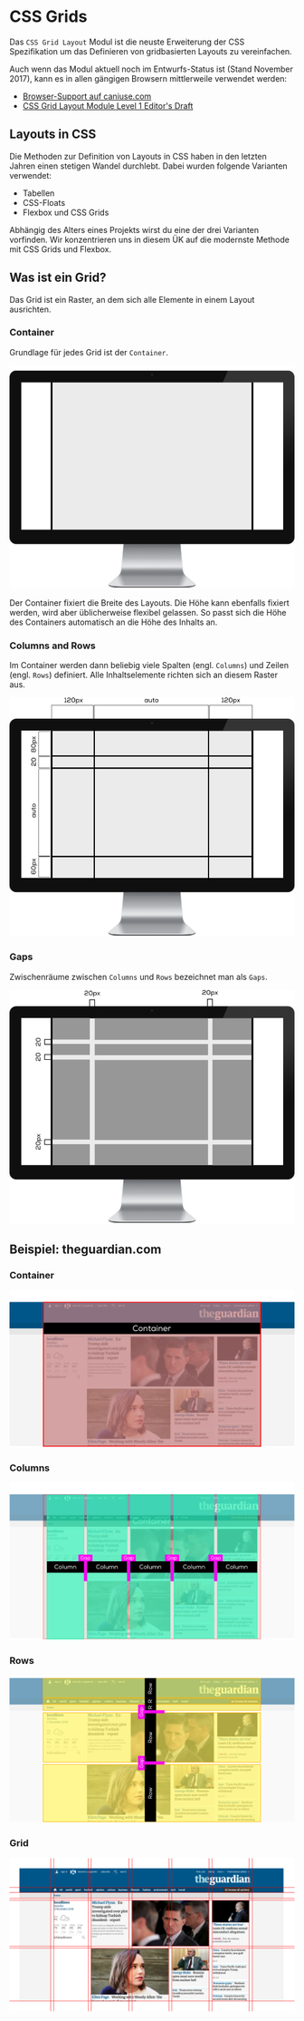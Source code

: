 # CSS Grids

Das `CSS Grid Layout` Modul ist die neuste Erweiterung der CSS Spezifikation um das Definieren von gridbasierten Layouts zu vereinfachen.

Auch wenn das Modul aktuell noch im Entwurfs-Status ist \(Stand November 2017\), kann es in allen gängigen Browsern mittlerweile verwendet werden:

* [Browser-Support auf caniuse.com](https://caniuse.com/#feat=css-grid)
* [CSS Grid Layout Module Level 1 Editor's Draft](https://drafts.csswg.org/css-grid/)

## Layouts in CSS

Die Methoden zur Definition von Layouts in CSS haben in den letzten Jahren einen stetigen Wandel durchlebt. Dabei wurden folgende Varianten verwendet:

* Tabellen
* CSS-Floats
* Flexbox und CSS Grids

Abhängig des Alters eines Projekts wirst du eine der drei Varianten vorfinden. Wir konzentrieren uns in diesem ÜK auf die modernste Methode mit CSS Grids und Flexbox.

## Was ist ein Grid?

Das Grid ist ein Raster, an dem sich alle Elemente in einem Layout ausrichten.

### Container

Grundlage für jedes Grid ist der `Container`.

![Container](../../.gitbook/assets/abstract-container.png)

Der Container fixiert die Breite des Layouts. Die Höhe kann ebenfalls fixiert werden, wird aber üblicherweise flexibel gelassen. So passt sich die Höhe des Containers automatisch an die Höhe des Inhalts an.

### Columns and Rows

Im Container werden dann beliebig viele Spalten \(engl. `Columns`\) und Zeilen \(engl. `Rows`\) definiert. Alle Inhaltselemente richten sich an diesem Raster aus.

![Cols](../../.gitbook/assets/abstract-rows-cols.png)

### Gaps

Zwischenräume zwischen `Columns` und `Rows` bezeichnet man als `Gaps`.

![Cols](../../.gitbook/assets/abstract-gaps.png)

## Beispiel: theguardian.com

### Container

![Container](../../.gitbook/assets/guardian-container.png)

### Columns

![Cols](../../.gitbook/assets/guardian-cols.png)

### Rows

![Rows](../../.gitbook/assets/guardian-rows.png)

### Grid

![Rows](../../.gitbook/assets/guardian-grid.png)


